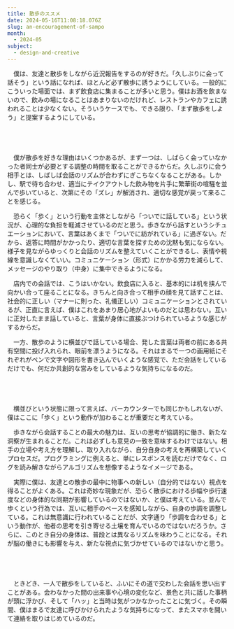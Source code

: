 ```yaml
---
title: 散歩のススメ
date: 2024-05-16T11:08:18.076Z
slug: an-encouragement-of-sampo
month:
  - 2024-05
subject:
  - design-and-creative
---
```

　僕は、友達と散歩をしながら近況報告をするのが好きだ。「久しぶりに会って話そう」という話になれば、ほとんど必ず散歩に誘うようにしている。一般的にこういった場面では、まず飲食店に集まることが多いと思う。僕はお酒を飲まないので、飲みの場になることはあまりないのだけれど、レストランやカフェに誘われることは少なくない。そういうケースでも、できる限り、「まず散歩をしよう」と提案するようにしている。

###### 　﻿

　僕が散歩を好きな理由はいくつかあるが、まず一つは、しばらく会っていなかった者同士が必要とする調整の時間を取ることができるからだ。久しぶりに会う相手とは、しばしば会話のリズムが合わずにぎこちなくなることがある。しかし、駅で待ち合わせ、適当にテイクアウトした飲み物を片手に繁華街の喧騒を並んで歩いていると、次第にその「ズレ」が解消され、適切な感覚が戻って来ることを感じる。

　恐らく「歩く」という行動を主体としながら「ついでに話している」という状況が、心理的な負担を軽減させているのだと思う。歩きながら話すというシチュエーションにおいて、言葉はあくまで「ついでに紡がれている」に過ぎない。だから、返答に時間がかかったり、適切な言葉を探すための沈黙も気にならない。様子を見ながらゆっくりと会話のリズムを整えていくことができるし、表情や視線を意識しなくていい。コミュニケーション（形式）にかかる労力を減らして、メッセージのやり取り（中身）に集中できるようになる。

　店内での会話では、こうはいかない。飲食店に入ると、基本的には机を挟んで向かい合って座ることになる。きちんと向き合って相手の顔を見て話すことは、社会的に正しい（マナーに則った、礼儀正しい）コミュニケーションとされているが、正直に言えば、僕はこれをあまり居心地がよいものだとは思わない。互いに正対したまま話していると、言葉が身体に直接ぶつけられているような感じがするからだ。

　一方、散歩のように横並びで話している場合、発した言葉は両者の前にある共有空間に投げ入れられ、眼前を漂うようになる。それはまるで一つの画用紙にそれぞれがペンで文字や図形を書き込んでいくような感覚で、ただ会話をしているだけでも、何だか共創的な営みをしているような気持ちになるのだ。

###### 　

　横並びという状態に限って言えば、バーカウンターでも同じかもしれないが、僕はここに「歩く」という動作が加わることが重要だと考えている。

　歩きながら会話することの最大の魅力は、互いの思考が協調的に働き、新たな洞察が生まれることだ。これは必ずしも意見の一致を意味するわけではない。相手の立場や考え方を理解し、取り入れながら、自分自身の考えを再構築していくプロセスだ。プログラミングに例えると、単にレスポンスを読むだけでなく、ログを読み解きながらアルゴリズムを想像するようなイメージである。

　実際に僕は、友達との散歩の最中に物事への新しい（自分的ではない）視点を得ることがよくある。これは奇妙な現象だが、恐らく散歩における歩幅や歩行速度などの身体的な同期が影響しているのではないか、と僕は考えている。並んで歩くという行為では、互いに相手のペースを感知しながら、自身の歩調を調整している。これは無意識に行われていることだが、文字通り「歩調を合わせる」という動作が、他者の思考を引き寄せる土壌を育んでいるのではないだろうか。さらに、このとき自分の身体は、普段とは異なるリズムを味わうことになる。それが脳の働きにも影響を与え、新たな視点に気づかせているのではないかと思う。

###### 　﻿

　ときどき、一人で散歩をしていると、ふいにその道で交わした会話を思い出すことがある。会わなかった間の出来事や心境の変化など、景色と共に話した事柄が頭に浮かび、そして「ハッ」と当時は気がつかなかったことに気づく。その瞬間、僕はまるで友達に呼びかけられたような気持ちになって、またスマホを開いて連絡を取りはじめているのだ。